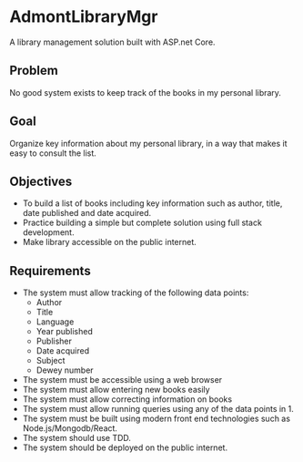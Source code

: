 # AdmontLibraryMgr
A library management solution built with ASP.net Core.

## Problem
No good system exists to keep track of the books in my personal library.

## Goal
Organize key information about my personal library, in a way that makes it easy to consult the list.

## Objectives
* To build a list of books including key information such as author, title, date published and date acquired.
* Practice building a simple but complete solution using full stack development.
* Make library accessible on the public internet.

## Requirements
* The system must allow tracking of the following data points:
  * Author
  * Title
  * Language
  * Year published
  * Publisher
  * Date acquired
  * Subject
  * Dewey number
* The system must be accessible using a web browser
* The system must allow entering new books easily
* The system must allow correcting information on books
* The system must allow running queries using any of the data points in 1.
* The system must be built using modern front end technologies such as Node.js/Mongodb/React.
* The system should use TDD.
* The system should be deployed on the public internet.
